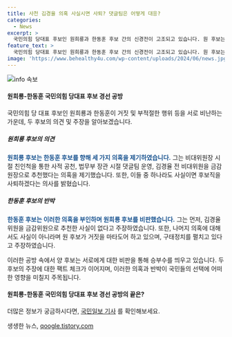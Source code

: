```yaml
---
title: 사천 김경율 의혹 사실시면 사퇴? 댓글팀은 어떻게 대응?
categories:
  - News
excerpt: >
  국민의힘 당대표 후보인 원희룡과 한동훈 후보 간의 신경전이 고조되고 있습니다. 원 후보는 한 후보에 대해 세 가지 의혹을 제기하고, 거짓말을 하고 있다고 주장하며 공세를 펼치고 있습니다. 한 후보는 이에 대해 거짓말이라며 반박하고, 원 후보를 구태정치를 한다며 비판하고 있습니다. 양측은 서로를 향해 비난과 반박을 이어가며 대치 중에 있습니다.
feature_text: >
  국민의힘 당대표 후보인 원희룡과 한동훈 후보 간의 신경전이 고조되고 있습니다. 원 후보는 한 후보에 대해 세 가지 의혹을 제기하고, 거짓말을 하고 있다고 주장하며 공세를 펼치고 있습니다. 한 후보는 이에 대해 거짓말이라며 반박하고, 원 후보를 구태정치를 한다며 비판하고 있습니다. 양측은 서로를 향해 비난과 반박을 이어가며 대치 중에 있습니다.
image: 'https://www.behealthy4u.com/wp-content/uploads/2024/06/news.jpg'
---
```


<p><img src="https://www.behealthy4u.com/wp-content/uploads/2024/06/news.jpg" alt="info 속보" /></p>

<h4>원희룡-한동훈 국민의힘 당대표 후보 경선 공방</h4>

<p>국민의힘 당 대표 후보인 원희룡과 한동훈이 거짓 및 부적절한 행위 등을 서로 비난하는 가운데, 두 후보의 의견 및 주장을 알아보겠습니다.</p>

<h5>원희룡 후보의 의견</h5>

<p><b><span style="color: #1a5490;">원희룡 후보는 한동훈 후보를 향해 세 가지 의혹을 제기하였습니다.</span></b> 그는 비대위원장 시절 친인척을 통한 사적 공천, 법무부 장관 시절 댓글팀 운영, 김경율 전 비대위원을 금감원장으로 추천했다는 의혹을 제기했습니다. 또한, 이들 중 하나라도 사실이면 후보직을 사퇴하겠다는 의사를 밝혔습니다.</p>

<h5>한동훈 후보의 반박</h5>

<p><b><span style="color: #1a5490;">한동훈 후보는 이러한 의혹을 부인하며 원희룡 후보를 비판했습니다.</span></b> 그는 먼저, 김경율 위원을 금감위원으로 추천한 사실이 없다고 주장하였습니다. 또한, 나머지 의혹에 대해서도 사실이 아니라며 원 후보가 거짓을 마타도어 하고 있으며, 구태정치를 펼치고 있다고 주장하였습니다.</p>

<p>이러한 공방 속에서 양 후보는 서로에게 대한 비판을 통해 승부수를 띄우고 있습니다. 두 후보의 주장에 대한 팩트 체크가 이어지며, 이러한 의혹과 반박이 국민들의 선택에 어떠한 영향을 미칠지 주목됩니다.</p>

<h4>원희룡-한동훈 국민의힘 당대표 후보 경선 공방의 끝은?</h4>

<p>더많은 정보가 궁금하시다면, <a href="https://news.naver.com/main/read.nhn?mode=LPOD&mid=sec&oid=005&aid=0001474386&isYeonhapFlash=Y">국민일보 기사</a> 를 확인해보세요.</p>

<p data-ke-size="size16"></p>
생생한 뉴스, <a href="https://qoogle.tistory.com" rel="dofollow">qoogle.tistory.com</a>


